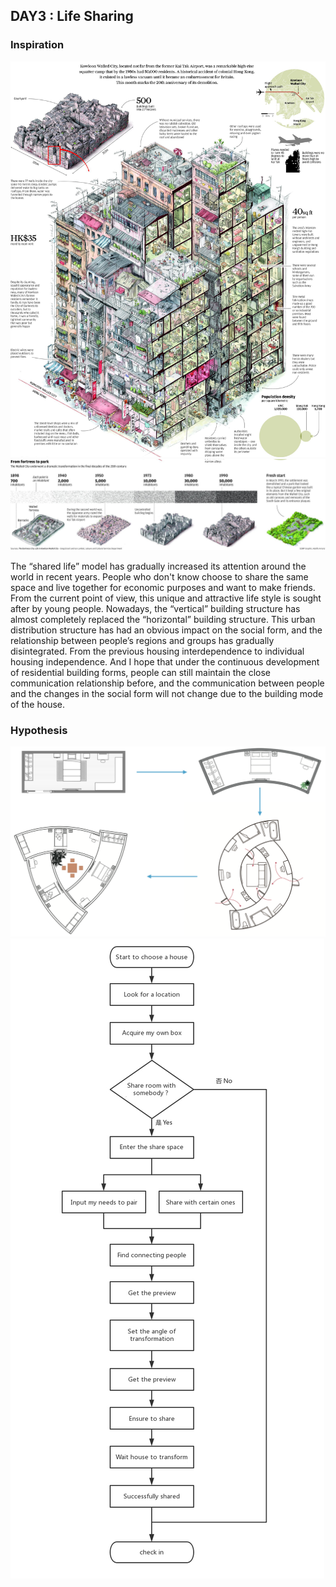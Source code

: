## DAY3 : Life Sharing
### Inspiration
![HK](HK.jpg)
![HK2](HK2.jpg)

The “shared life” model has gradually increased its attention around the world in recent years. People who don't know choose to share the same space and live together for economic purposes and want to make friends. From the current point of view, this unique and attractive life style is sought after by young people. Nowadays, the “vertical” building structure has almost completely replaced the “horizontal” building structure. This urban distribution structure has had an obvious impact on the social form, and the relationship between people’s regions and groups has gradually disintegrated. From the previous housing interdependence to individual housing independence. And I hope that under the continuous development of residential building forms, people can still maintain the close communication relationship before, and the communication between people and the changes in the social form will not change due to the building mode of the house.

### Hypothesis
![share](IMG123.png)
![frame](7.jpg)
